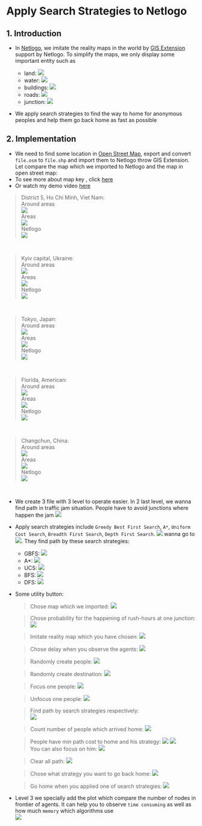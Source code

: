 # Apply Search Strategies to Netlogo

## 1. Introduction

- In [Netlogo](https://ccl.northwestern.edu/netlogo), we imitate the reality maps in the world by [GIS Extension](https://github.com/NetLogo/GIS-Extension) support by Netlogo. 
To simplify the maps, we only display some important entity such as 
    - land: ![](map_key/land.PNG)
    - water: ![](map_key/water.PNG)
    - buildings: ![](map_key/building.PNG)
    - roads: ![](map_key/road.PNG)
    - junction: ![](map_key/junction.PNG) 



- We apply search strategies to find the way to home for anonymous peoples and help them go back home as fast as possible


## 2. Implementation

- We need to find some location in [Open Street Map](https://openstreetmap.org), export and convert `file.osm` to `file.shp` and import them to Netlogo throw GIS Extension. Let compare the map which we imported to Netlogo and the map in open street map:
- To see more about map key , click [here](map_key.md)
- Or watch my demo video [here](https://www.youtube.com/watch?v=6_sO2b7nt0c)

> District 5, Ho Chi Minh, Viet Nam: <br>
Around areas <br>
![](map_from_satelite/HCM_District7_VietNam.png) <br>
Areas <br>
![](map_from_satelite/HCM_District7_VietNam_detail.png) <br>
Netlogo <br>
![](map_from_satelite/HCM_District7_VietNam_gis.png) <br>

<br>

> Kyiv capital, Ukraine: <br>
Around areas <br>
![](map_from_satelite/Kyiv_Ukraine.png) <br>
Areas <br>
![](map_from_satelite/Kyiv_Ukraine_detail.png) <br>
Netlogo <br> 
![](map_from_satelite/Kyiv_Ukraine_gis.png) <br>

<br>

> Tokyo, Japan: <br>
Around areas <br>
![](map_from_satelite/Tokyo_Japan.png) <br>
Areas <br>
![](map_from_satelite/Tokyo_Japan_detail.png) <br>
Netlogo <br>
![](map_from_satelite/Tokyo_Japan_gis.png) <br>

<br>

> Florida, American: <br>
Around areas <br>
![](map_from_satelite/Florida_America.png) <br>
Areas <br>
![](map_from_satelite/Florida_America_detail.png) <br>
Netlogo <br>
![](map_from_satelite/Florida_America_gis.png) <br>

<br>

> Changchun, China: <br>
Around areas <br>
![](map_from_satelite/Changchun_China.png) <br>
Areas <br>
![](map_from_satelite/Changchun_China_detail.png) <br>
Netlogo <br>
![](map_from_satelite/Changchun_China_gis.png) <br>

<br>

- We create 3 file with 3 level to operate easier. In 2 last level, we wanna find path in traffic jam situation. People have to avoid junctions where happen the jam ![](map_key/jam.PNG)

- Apply search strategies include `Greedy Best First Search`, `A*`, `Uniform Cost Search`, `Breadth First Search`, `Depth First Search`. ![](map_key/people.PNG) wanna go to ![](map_key/home.PNG). They find path by these search strategies: 
    - GBFS: ![](map_key/gbfs.PNG) 
    - A*: ![](map_key/a_star.PNG) 
    - UCS: ![](map_key/ucs.PNG)  
    - BFS: ![](map_key/bfs.PNG) 
    - DFS: ![](map_key/dfs.PNG)

- Some utility button:
    > Chose map which we imported: ![](images/button/maptype.PNG)

    > Chose probability for the happening of rush-hours at one junction: ![](images/button/rush_hours_probability.PNG)

    > Imitate reality map which you have chosen: ![](images/button/setup.PNG)

    > Chose delay when you observe the agents: ![](images/button/delay.PNG)

    > Randomly create people: ![](images/button/create_commuters.PNG)

    > Randomly create destination: ![](images/button/create_destination.PNG)

    > Focus one people: ![](images/button/focus.PNG)

    > Unfocus one people: ![](images/button/unfocus.PNG)

    > Find path by search strategies respectively: <br> ![](images/button/find_path.PNG)

    > Count number of people which arrived home: ![](images/button/arrived_home.PNG)

    > People have min path cost to home and his strategy: ![](images/button/min_cost.PNG) ![](images/button/strategy.PNG) 
    > <br> You can also focus on him: ![](images/button/focus_cmt_min_cost.PNG)

    > Clear all path: ![](images/button/reset_road.PNG)

    > Chose what strategy you want to go back home: ![](images/button/strategies.PNG)

    > Go home when you applied one of search strategies: ![](images/button/go.PNG)

- Level 3 we specially add the plot which compare the number of nodes in frontier of agents. It can help you to observe `time consuming` as well as how much `memory` which algorithms use <br>
![](images/button/plot.PNG)





    






